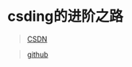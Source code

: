 # csding的进阶之路

> [CSDN](https://blog.csdn.net/csding11?type=blog)

> [github](https://github.com/fducsding)





